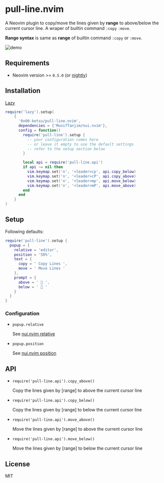 # pull-line.nvim

A Neovim plugin to copy/move the lines given by **range** to above/below the current cursor line.
A wraper of builtin command `:copy` `:move`.

**Range syntax** is same as **range** of builtin command `:copy` or `:move`.

![demo](https://github.com/0x00-ketsu/markdown-preview.nvim/assets/16932133/1be1faad-6742-424a-8e86-b655269508d0)

## Requirements

- Neovim version >= `0.5.0` (or [nightly](https://github.com/neovim/neovim/releases/tag/nightly))

## Installation

[Lazy](https://github.com/folke/lazy.nvim)

```lua
require('lazy').setup(
    {
      '0x00-ketsu/pull-line.nvim',
      dependencies = {'MunifTanjim/nui.nvim'},
      config = function()
        require('pull-line').setup {
          -- your configuration comes here
          -- or leave it empty to use the default settings
          -- refer to the setup section below
        }

        local api = require('pull-line.api')
        if api ~= nil then
          vim.keymap.set('n', '<leader>cp', api.copy_below)
          vim.keymap.set('n', '<leader>cP', api.copy_above)
          vim.keymap.set('n', '<leader>mp', api.move_below)
          vim.keymap.set('n', '<leader>mP', api.move_above)
        end
      end
    }
)
```

## Setup

Following defaults:

```lua
require('pull-line').setup {
  popup = {
    relative = 'editor',
    position = '50%',
    text = {
      copy = ' Copy Lines ',
      move = ' Move Lines '
    },
    prompt = {
      above = '  ',
      below = '  '
    }
  }
}
```

### Configuration

- `popup.relative`

    See [nui.nvim relative](https://github.com/MunifTanjim/nui.nvim/blob/main/lua/nui/layout/README.md#relative)

- `popup.position`

    See [nui.nvim position](https://github.com/MunifTanjim/nui.nvim/blob/main/lua/nui/layout/README.md#position)

## API

- `require('pull-line.api').copy_above()`

    Copy the lines given by [range] to above the current cursor line

- `require('pull-line.api').copy_below()`

    Copy the lines given by [range] to below the current cursor line

- `require('pull-line.api').move_above()`

    Move the lines given by [range] to above the current cursor line

- `require('pull-line.api').move_below()`

    Move the lines given by [range] to below the current cursor line

## License

MIT
